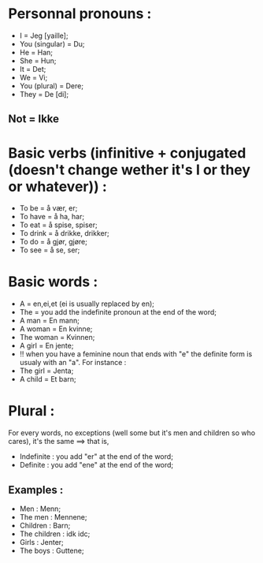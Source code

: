 # Personnal pronouns :

- I = Jeg [yaille];
- You (singular) = Du;
- He = Han;
- She = Hun;
- It = Det;
- We = Vi;
- You (plural) = Dere;
- They = De [di];

## Not = Ikke

# Basic verbs (infinitive + conjugated (doesn't change wether it's I or they or whatever)) :

- To be = å vær, er;
- To have = å ha, har;
- To eat = å spise, spiser;
- To drink = å drikke, drikker;
- To do = å gjør, gjøre;
- To see = å se, ser;

# Basic words :

- A = en,ei,et (ei is usually replaced by en);
- The = you add the indefinite pronoun at the end of the word;
- A man = En mann;
- A woman = En kvinne;
- The woman = Kvinnen;
- A girl = En jente;
- !! when you have a feminine noun that ends with "e" the definite form is usualy with an "a". For instance :
- The girl = Jenta;
- A child = Et barn;

# Plural :

For every words, no exceptions (well some but it's men and children so who cares), it's the same ==> that is, 

- Indefinite : you add "er" at the end of the word;
- Definite : you add "ene" at the end of the word;

## Examples : 

- Men : Menn;
- The men : Mennene;
- Children : Barn;
- The children : idk idc;
- Girls : Jenter;
- The boys : Guttene;
